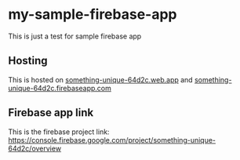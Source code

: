 # my-sample-firebase-app
This is just a test for sample firebase app

## Hosting
This is hosted on [something-unique-64d2c.web.app](https://something-unique-64d2c.web.app) and [something-unique-64d2c.firebaseapp.com](https://something-unique-64d2c.firebaseapp.com)

## Firebase app link
This is the firebase project link: https://console.firebase.google.com/project/something-unique-64d2c/overview